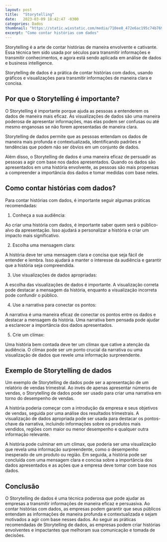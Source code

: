 ```yaml
---
layout: post
title:  "Storytelling"
date:   2023-03-09 18:42:47 -0300
categories: Dados
thumbnail: "https://static.wixstatic.com/media/710ee0_472e6ac195c74b7697a7c76c562f3cec~mv2.jpg/v1/fill/w_3520,h_1640,al_c,q_90/710ee0_472e6ac195c74b7697a7c76c562f3cec~mv2.webp"
excerpt: "Como contar histórias com dados"
---
```


Storytelling é a arte de contar histórias de maneira envolvente e cativante. Essa técnica tem sido usada por séculos para transmitir informações e transmitir conhecimentos, e agora está sendo aplicada em análise de dados e business intelligence. 

Storytelling de dados é a prática de contar histórias com dados, usando gráficos e visualizações para transmitir informações de maneira clara e concisa.

## Por que o Storytelling é importante?

O Storytelling é importante porque ajuda as pessoas a entenderem os dados de maneira mais eficaz. As visualizações de dados são uma maneira poderosa de apresentar informações, mas elas podem ser confusas ou até mesmo enganosas se não forem apresentadas de maneira clara. 

Storytelling de dados permite que as pessoas entendam os dados de maneira mais profunda e contextualizada, identificando padrões e tendências que podem não ser óbvios em um conjunto de dados.

Além disso, o Storytelling de dados é uma maneira eficaz de persuadir as pessoas a agir com base nos dados apresentados. Quando os dados são apresentados em uma história envolvente, as pessoas são mais propensas a compreender a importância dos dados e tomar medidas com base neles.

## Como contar histórias com dados?

Para contar histórias com dados, é importante seguir algumas práticas recomendadas:

1. Conheça a sua audiência: 

Ao criar uma história com dados, é importante saber quem será o público-alvo da apresentação. Isso ajudará a personalizar a história e criar um impacto mais significativo.

2. Escolha uma mensagem clara: 

A história deve ter uma mensagem clara e concisa que seja fácil de entender e lembra. Isso ajudará a manter o interesse da audiência e garantir que a história seja compreendida.

3. Use visualizações de dados apropriadas: 

A escolha das visualizações de dados é importante. A visualização correta pode destacar a mensagem da história, enquanto a visualização incorreta pode confundir o público.

4. Use a narrativa para conectar os pontos: 

A narrativa é uma maneira eficaz de conectar os pontos entre os dados e destacar a mensagem da história. Uma narrativa bem pensada pode ajudar a esclarecer a importância dos dados apresentados.

5. Crie um clímax: 

Uma história bem contada deve ter um clímax que cative a atenção da audiência. O clímax pode ser um ponto crucial da narrativa ou uma visualização de dados que revele uma informação surpreendente.

## Exemplo de Storytelling de dados

Um exemplo de Storytelling de dados pode ser a apresentação de um relatório de vendas trimestral. Ao invés de apenas apresentar números de vendas, o Storytelling de dados pode ser usado para criar uma narrativa em torno do desempenho de vendas. 

A história poderia começar com a introdução da empresa e seus objetivos de vendas, seguida por uma análise dos resultados trimestrais. A visualização de dados apropriada pode ser usada para destacar os pontos-chave da narrativa, incluindo informações sobre os produtos mais vendidos, regiões com maior ou menor desempenho e qualquer outra informação relevante. 

A história pode culminar em um clímax, que poderia ser uma visualização que revela uma informação surpreendente, como o desempenho inesperado de um produto ou região. Em seguida, a história pode ser concluída com uma mensagem clara e concisa sobre a importância dos dados apresentados e as ações que a empresa deve tomar com base nos dados.

## Conclusão

O Storytelling de dados é uma técnica poderosa que pode ajudar as empresas a transmitir informações de maneira eficaz e persuasiva. Ao contar histórias com dados, as empresas podem garantir que seus públicos entendam as informações de maneira profunda e contextualizada e sejam motivados a agir com base nesses dados. Ao seguir as práticas recomendadas de Storytelling de dados, as empresas podem criar histórias envolventes e impactantes que melhoram sua comunicação e tomada de decisões.